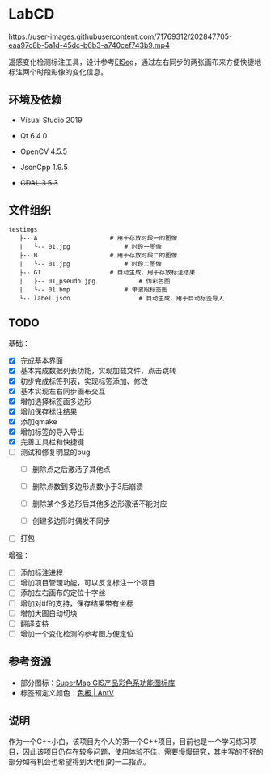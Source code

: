 # LabCD

https://user-images.githubusercontent.com/71769312/202847705-eaa97c8b-5a1d-45dc-b6b3-a740cef743b9.mp4

遥感变化检测标注工具，设计参考[EISeg](https://github.com/PaddlePaddle/PaddleSeg/tree/release/2.6/EISeg)，通过左右同步的两张画布来方便快捷地标注两个时段影像的变化信息。

## 环境及依赖

- Visual Studio 2019

- Qt 6.4.0

- OpenCV 4.5.5

- JsonCpp 1.9.5

- ~~GDAL 3.5.3~~

## 文件组织

```
testimgs
   ├-- A					# 用于存放时段一的图像
   |   └-- 01.jpg				# 时段一图像
   ├-- B					# 用于存放时段二的图像
   |   └-- 01.jpg				# 时段二图像
   ├-- GT					# 自动生成，用于存放标注结果
   |   ├-- 01_pseudo.jpg			# 伪彩色图
   |   └-- 01.bmp				# 单波段标签图
   └-- label.json	 		        # 自动生成，用于自动标签导入
```

## TODO

基础：

- [x] 完成基本界面
- [x] 基本完成数据列表功能，实现加载文件、点击跳转
- [x] 初步完成标签列表，实现标签添加、修改
- [x] 基本实现左右同步画布交互
- [x] 增加选择标签画多边形
- [x] 增加保存标注结果
- [x] 添加qmake
- [x] 增加标签的导入导出
- [x] 完善工具栏和快捷键
- [ ] 测试和修复明显的bug
  - [ ] 删除点之后激活了其他点
  
  - [ ] 删除点数到多边形点数小于3后崩溃
  
  - [ ] 删除某个多边形后其他多边形激活不能对应
  
  - [ ] 创建多边形时偶发不同步
  
- [ ] 打包

增强：

- [ ] 添加标注进程
- [ ] 增加项目管理功能，可以反复标注一个项目
- [ ] 添加左右画布的定位十字丝
- [ ] 增加对tif的支持，保存结果带有坐标
- [ ] 增加大图自动切块
- [ ] 翻译支持
- [ ] 增加一个变化检测的参考图方便定位

## 参考资源

- 部分图标：[SuperMap GIS产品彩色系功能图标库](https://www.iconfont.cn/collections/detail?spm=a313x.7781069.1998910419.d9df05512&cid=32519)
- 标签预定义颜色：[色板 | AntV](https://antv.vision/zh/docs/specification/language/palette)

## 说明

作为一个C++小白，该项目为个人的第一个C++项目，目前也是一个学习练习项目，因此该项目仍存在较多问题，使用体验不佳，需要慢慢研究，其中写的不好的部分如有机会也希望得到大佬们的一二指点。
